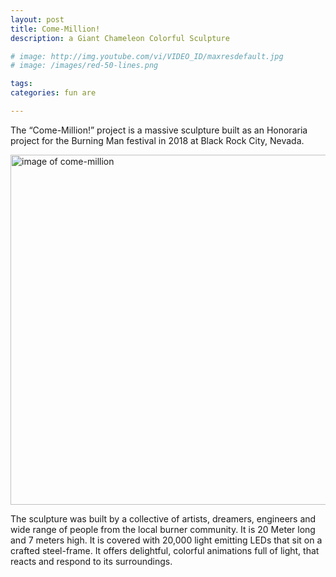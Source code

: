 ```yaml
---
layout: post
title: Come-Million!
description: a Giant Chameleon Colorful Sculpture

# image: http://img.youtube.com/vi/VIDEO_ID/maxresdefault.jpg
# image: /images/red-50-lines.png

tags: 
categories: fun are

---
```


The “Come-Million!” project is a massive sculpture built as an Honoraria project for the Burning Man festival in 2018 at Black Rock City, Nevada.

<img src="/images/come-million.png" alt="image of come-million" width="560">

The sculpture was built by a collective of artists, dreamers, engineers and wide range of people from the local burner community. It is 20 Meter long and 7 meters high. It is covered with 20,000 light emitting LEDs that sit on a crafted steel-frame. It offers delightful, colorful animations full of light, that reacts and respond to its surroundings.

